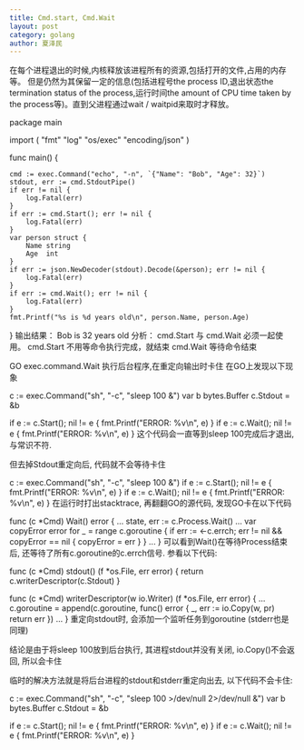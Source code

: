 ```yaml
---
title: Cmd.start, Cmd.Wait
layout: post
category: golang
author: 夏泽民
---
```

在每个进程退出的时候,内核释放该进程所有的资源,包括打开的文件,占用的内存等。 但是仍然为其保留一定的信息(包括进程号the process ID,退出状态the termination status of the process,运行时间the amount of CPU time taken by the process等)。直到父进程通过wait / waitpid来取时才释放。
<!-- more -->
package main

import (
    "fmt"
    "log"
    "os/exec"
    "encoding/json"
)

func main() {

    cmd := exec.Command("echo", "-n", `{"Name": "Bob", "Age": 32}`)
    stdout, err := cmd.StdoutPipe()
    if err != nil {
        log.Fatal(err)
    }
    if err := cmd.Start(); err != nil {
        log.Fatal(err)
    }
    var person struct {
        Name string
        Age  int
    }
    if err := json.NewDecoder(stdout).Decode(&person); err != nil {
        log.Fatal(err)
    }
    if err := cmd.Wait(); err != nil {
        log.Fatal(err)
    }
    fmt.Printf("%s is %d years old\n", person.Name, person.Age)

}
输出结果：
Bob is 32 years old
分析：
cmd.Start 与 cmd.Wait 必须一起使用。
cmd.Start 不用等命令执行完成，就结束
cmd.Wait 等待命令结束


GO exec.command.Wait 执行后台程序,在重定向输出时卡住
在GO上发现以下现象

c := exec.Command("sh", "-c", "sleep 100 &")
var b bytes.Buffer
c.Stdout = &b

if e := c.Start(); nil != e {
    fmt.Printf("ERROR: %v\n", e)
}
if e := c.Wait(); nil != e {
    fmt.Printf("ERROR: %v\n", e)
}
这个代码会一直等到sleep 100完成后才退出, 与常识不符.

但去掉Stdout重定向后, 代码就不会等待卡住

c := exec.Command("sh", "-c", "sleep 100 &")
if e := c.Start(); nil != e {
    fmt.Printf("ERROR: %v\n", e)
}
if e := c.Wait(); nil != e {
    fmt.Printf("ERROR: %v\n", e)
}
在运行时打出stacktrace, 再翻翻GO的源代码, 发现GO卡在以下代码

func (c *Cmd) Wait() error {
    ...
    state, err := c.Process.Wait()
    ...
    var copyError error
    for _ = range c.goroutine {
        if err := <-c.errch; err != nil && copyError == nil {
            copyError = err
        }
    }
    ...
}
可以看到Wait()在等待Process结束后, 还等待了所有c.goroutine的c.errch信号. 参看以下代码:

func (c *Cmd) stdout() (f *os.File, err error) {
    return c.writerDescriptor(c.Stdout)
}

func (c *Cmd) writerDescriptor(w io.Writer) (f *os.File, err error) {
    ...
    c.goroutine = append(c.goroutine, func() error {
        _, err := io.Copy(w, pr)
        return err
    })
    ...
}
重定向stdout时, 会添加一个监听任务到goroutine (stderr也是同理)

结论是由于将sleep 100放到后台执行, 其进程stdout并没有关闭, io.Copy()不会返回, 所以会卡住

临时的解决方法就是将后台进程的stdout和stderr重定向出去, 以下代码不会卡住:

c := exec.Command("sh", "-c", "sleep 100 >/dev/null 2>/dev/null &")
var b bytes.Buffer
c.Stdout = &b

if e := c.Start(); nil != e {
    fmt.Printf("ERROR: %v\n", e)
}
if e := c.Wait(); nil != e {
    fmt.Printf("ERROR: %v\n", e)
}